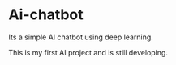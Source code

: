 # Ai-chatbot

Its a simple AI chatbot using deep learning. 

This is my first AI project and is still developing.
